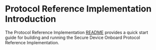 # Protocol Reference Implementation Introduction

The Protocol Reference Implementation [README](https://github.com/secure-device-onboard/pri/blob/master/README.md) provides a quick start guide for building and running the Secure Device Onboard Protocol Reference Implementation.
